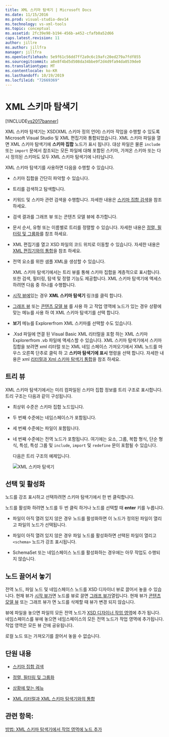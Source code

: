 ```yaml
---
title: XML 스키마 탐색기 | Microsoft Docs
ms.date: 11/15/2016
ms.prod: visual-studio-dev14
ms.technology: vs-xml-tools
ms.topic: conceptual
ms.assetid: 2fc39e98-b194-456b-a452-cfafb0a52d66
caps.latest.revision: 11
author: jillre
ms.author: jillfra
manager: jillfra
ms.openlocfilehash: 5e9f61c56dd7ff2a9c6c19afc20ed279a7fdf855
ms.sourcegitcommit: a8e8f4bd5d508da34bbe9f2d4d9fa94da0539de0
ms.translationtype: MT
ms.contentlocale: ko-KR
ms.lasthandoff: 10/19/2019
ms.locfileid: "72669369"
---
```

# <a name="xml-schema-explorer"></a>XML 스키마 탐색기
[!INCLUDE[vs2017banner](../includes/vs2017banner.md)]

XML 스키마 탐색기는 XSD(XML 스키마 정의 언어) 스키마 작업을 수행할 수 있도록 Microsoft Visual Studio 및 XML 편집기와 통합되었습니다. XML 스키마 파일을 열면 XML 스키마 탐색기에 **스키마 집합** 노드가 표시 됩니다. 대상 파일은 물론 `include` 또는 `import` 문에서 참조되는 모든 파일에 대해 포함된 스키마, 가져온 스키마 또는 다시 정의된 스키마도 모두 XML 스키마 탐색기에 나타납니다.

 XML 스키마 탐색기를 사용하면 다음을 수행할 수 있습니다.

- 스키마 집합을 간단히 파악할 수 있습니다.

- 트리를 검색하고 탐색합니다.

- 키워드 및 스키마 관련 검색을 수행합니다. 자세한 내용은 [스키마 집합 검색](../xml-tools/searching-the-schema-set.md)을 참조 하세요.

- 검색 결과를 그래프 뷰 또는 콘텐츠 모델 뷰에 추가합니다.

- 문서 순서, 유형 또는 이름별로 트리를 정렬할 수 있습니다. 자세한 내용은 [정렬, 필터링 및 그룹화](../xml-tools/sorting-filtering-and-grouping-xml-schema-explorer.md)를 참조 하세요.

- XML 편집기를 열고 XSD 파일의 코드 위치로 이동할 수 있습니다. 자세한 내용은 [XML 편집기와의 통합](../xml-tools/integration-with-xml-editor.md)을 참조 하세요.

- 전역 요소를 위한 샘플 XML을 생성할 수 있습니다.

  XML 스키마 탐색기에서는 트리 뷰를 통해 스키마 집합을 계층적으로 표시합니다. 또한 검색, 필터링, 탐색 및 정렬 기능도 제공합니다. XML 스키마 탐색기에 액세스하려면 다음 중 하나를 수행합니다.

- [시작 뷰에](../xml-tools/start-view.md)있는 경우 **XML 스키마 탐색기** 링크를 클릭 합니다.

- [그래프 뷰](../xml-tools/graph-view.md) 또는 [콘텐츠 모델 뷰](../xml-tools/content-model-view.md) 를 사용 하 고 작업 영역에 노드가 있는 경우 상황에 맞는 메뉴를 사용 하 여 XML 스키마 탐색기를 선택 합니다.

- **보기** 메뉴를 Explorerfrom XML 스키마를 선택할 수도 있습니다.

- .Xsd 파일에 연결 된 Visual Basic XML 리터럴을 포함 하는 XML 스키마 Explorerfrom .vb 파일에 액세스할 수 있습니다. XML 스키마 탐색기에서 스키마 집합을 보려면 xml 리터럴 또는 XML 네임 스페이스 가져오기에서 XML 노드를 마우스 오른쪽 단추로 클릭 하 고 **스키마 탐색기에 표시** 명령을 선택 합니다. 자세한 내용은 xml [리터럴과 Xml 스키마 탐색기 통합](../xml-tools/integration-of-xml-literals-with-xml-schema-explorer.md)을 참조 하세요.

## <a name="tree-view"></a>트리 뷰
 XML 스키마 탐색기에서는 미리 컴파일된 스키마 집합 정보를 트리 구조로 표시합니다. 트리 구조는 다음과 같이 구성됩니다.

- 최상위 수준은 스키마 집합 노드입니다.

- 두 번째 수준에는 네임스페이스가 포함됩니다.

- 세 번째 수준에는 파일이 포함됩니다.

- 네 번째 수준에는 전역 노드가 포함됩니다. 여기에는 요소, 그룹, 복합 형식, 단순 형식, 특성, 특성 그룹 및 `include`, `import` 및 `redefine` 문이 포함될 수 있습니다.

  다음은 트리 구조의 예제입니다.

  ![XML 스키마 탐색기](../xml-tools/media/xmlschemaexplorer.gif "XMLSchemaExplorer")

## <a name="selection-and-activation"></a>선택 및 활성화
 노드를 강조 표시하고 선택하려면 스키마 탐색기에서 한 번 클릭합니다.

 노드를 활성화 하려면 노드를 두 번 클릭 하거나 노드를 선택할 때 **enter** 키를 누릅니다.

- 파일이 아직 열려 있지 않은 경우 노드를 활성화하면 이 노드가 정의된 파일이 열리고 파일의 노드가 선택됩니다.

- 파일이 아직 열려 있지 않은 경우 파일 노드를 활성화하면 선택된 파일이 열리고 `<schema>` 노드가 강조 표시됩니다.

- SchemaSet 또는 네임스페이스 노드를 활성화하는 경우에는 아무 작업도 수행되지 않습니다.

## <a name="draging-and-dropping-nodes"></a>노드 끌어서 놓기
 전역 노드, 파일 노드 및 네임스페이스 노드를 XSD 디자이너 뷰로 끌어서 놓을 수 있습니다. 현재 뷰가 [시작 뷰가](../xml-tools/start-view.md)면 노드를 뷰로 끌면 [그래프 뷰가](../xml-tools/graph-view.md)열립니다. 현재 뷰가 [콘텐츠 모델 뷰](../xml-tools/content-model-view.md) 또는 그래프 뷰가 면 노드를 삭제할 때 뷰가 변경 되지 않습니다.

 뷰에 파일을 놓으면 파일의 모든 전역 노드가 [XSD 디자이너 작업 영역](../xml-tools/xml-schema-designer-workspace.md)에 추가 됩니다. 네임스페이스를 뷰에 놓으면 네임스페이스의 모든 전역 노드가 작업 영역에 추가됩니다. 작업 영역은 모든 뷰 간에 공유됩니다.

 로컬 노드 또는 가져오기를 끌어서 놓을 수 없습니다.

## <a name="in-this-section"></a>단원 내용

- [스키마 집합 검색](../xml-tools/searching-the-schema-set.md)

- [정렬, 필터링 및 그룹화](../xml-tools/sorting-filtering-and-grouping-xml-schema-explorer.md)

- [상황에 맞는 메뉴](../xml-tools/context-menus-xml-schema-explorer.md)

- [XML 리터럴과 XML 스키마 탐색기와의 통합](../xml-tools/integration-of-xml-literals-with-xml-schema-explorer.md)

## <a name="see-also"></a>관련 항목:
 [방법: XML 스키마 탐색기에서 작업 영역에 노드 추가](../xml-tools/how-to-add-nodes-to-the-workspace-from-the-xml-schema-explorer.md)
